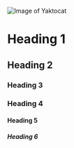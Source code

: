 ![Image of Yaktocat](https://octodex.github.com/images/yaktocat.png)

# Heading 1
## Heading 2
### Heading 3
### Heading 4
#### Heading 5
##### Heading 6
